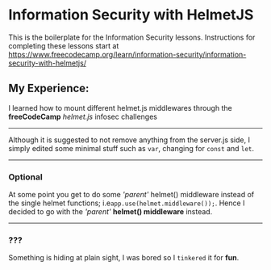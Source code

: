 # Information Security with HelmetJS

This is the boilerplate for the Information Security lessons. Instructions for completing these lessons start at https://www.freecodecamp.org/learn/information-security/information-security-with-helmetjs/


## My Experience:

I learned how to mount different helmet.js middlewares through the **freeCodeCamp** *helmet.js* infosec challenges

---- 

Although it is suggested to not remove anything from the server.js side, I simply edited some minimal stuff such as `var`, changing for `const` and `let`.

----


### Optional

At some point you get to do some *'parent'* helmet() middleware instead of the single helmet functions; i.e`app.use(helmet.middleware());`. 
Hence I decided to go with the *'parent'* **helmet() middleware** instead.

----

### ???

Something is hiding at plain sight, I was bored so I `tinkered` it for **fun**.